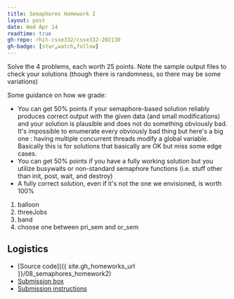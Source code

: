 ```yaml
---
title: Semaphores Homework I
layout: post
date: Wed Apr 14
readtime: true
gh-repo: rhit-csse332/csse332-202130
gh-badge: [star,watch,follow]
---
```


Solve the 4 problems, each worth 25 points.  Note the sample output
files to check your solutions (though there is randomness, so there
may be some variations)

Some guidance on how we grade:

* You can get 50% points if your semaphore-based solution reliably
  produces correct output with the given data (and small modifications) 
  and your solution is plausible and does not do something obviously bad. 
  It's impossible to enumerate every obviously bad thing but here's a big 
  one : having multiple concurrent threads modify a global variable.  
  Basically this is for solutions that basically are OK but miss some edge
  cases.
* You can get 50% points if you have a fully working solution but
  you utilize busywaits or non-standard semaphore functions
  (i.e. stuff other than init, post, wait, and destroy)
* A fully correct solution, even if it's not the one we envisioned, is
  worth 100%

1. balloon
2. threeJobs
3. band
4. choose one between pri_sem and or_sem

## Logistics
* [Source code]({{ site.gh_homeworks_url }}/08_semaphores_homework2)
* [Submission box](https://moodle.rose-hulman.edu/mod/assign/view.php?id=2708073)
* [Submission instructions](https://rhit-csse332.github.io/csse332-202130/docs/submission_instructions/)
